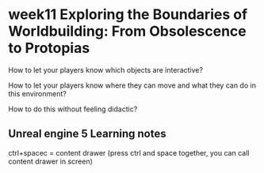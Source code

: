 # week11 Exploring the Boundaries of Worldbuilding: From Obsolescence to Protopias

How to let your players know which objects are interactive?

How to let your players know where they can move and what they can do in this environment?

How to do this without feeling didactic?




## Unreal engine 5 Learning notes
ctrl+spacec = content drawer (press ctrl and space together, you can call content drawer in screen)
